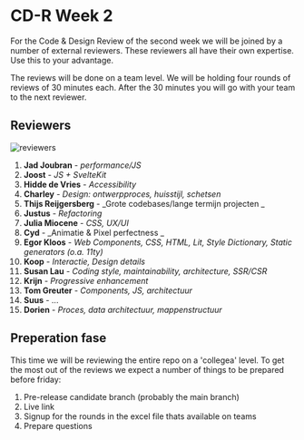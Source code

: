 # CD-R Week 2

For the Code & Design Review of the second week we will be joined by a number of external reviewers. These reviewers all have their own expertise. Use this to your advantage.

The reviews will be done on a team level. We will be holding four rounds of reviews of 30 minutes each. After the 30 minutes you will go with your team to the next reviewer.

## Reviewers

![reviewers](https://github.com/user-attachments/assets/25c67cd6-7a86-4a18-9e0e-34603467f59a)

1. **Jad Joubran** - _performance/JS_
2. **Joost** - _JS + SvelteKit_ 
3. **Hidde de Vries** - _Accessibility_ 
4. **Charley** - _Design: ontwerpproces, huisstijl, schetsen_
5. **Thijs Reijgersberg** - _Grote codebases/lange termijn projecten _
6. **Justus** - _Refactoring_ 
7. **Julia Miocene** - _CSS, UX/UI_
8. **Cyd** - _Animatie & Pixel perfectness _
9. **Egor Kloos** - _Web Components, CSS, HTML, Lit, Style Dictionary, Static generators (o.a. 11ty)_
10. **Koop** - _Interactie, Design details_
11. **Susan Lau** - _Coding style, maintainability, architecture, SSR/CSR_
12. **Krijn** - _Progressive enhancement_
13. **Tom Greuter** - _Components, JS, architectuur_
14. **Suus** - ...
15. **Dorien** - _Proces, data architectuur, mappenstructuur_

## Preperation fase
This time we will be reviewing the entire repo on a 'collegea' level. To get the most out of the reviews we expect a number of things to be prepared before friday:

1. Pre-release candidate branch (probably the main branch)
2. Live link
3. Signup for the rounds in the excel file thats available on teams
4. Prepare questions

